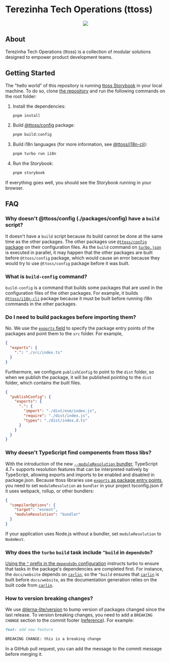 # Terezinha Tech Operations (ttoss)

<p align="center">
  <img src="https://cdn.triangulos.tech/assets/terezinha_500x500_da67d70b65.webp" />
  
</p>

## About

Terezinha Tech Operations (ttoss) is a collection of modular solutions designed to empower product development teams.

## Getting Started

The "hello world" of this repository is running [ttoss Storybook](https://storybook.ttoss.dev/) in your local machine. To do so, clone [the repository](https://github.com/ttoss/ttoss) and run the following commands on the root folder:

1. Install the dependencies:

   ```sh
   pnpm install
   ```

1. Build [@ttoss/config](https://ttoss.dev/docs/modules/packages/config/) package:

   ```sh
   pnpm build:config
   ```

1. Build i18n languages (for more information, see [@ttoss/i18n-cli](https://ttoss.dev/docs/modules/packages/i18n-cli/)):

   ```sh
   pnpm turbo run i18n
   ```

1. Run the Storybook:

   ```sh
   pnpm storybook
   ```

If everything goes well, you should see the Storybook running in your browser.

## FAQ

### Why doesn't @ttoss/config (./packages/config) have a `build` script?

It doesn't have a `build` script because its build cannot be done at the same time as the other packages. The other packages use [`@ttoss/config` package](https://ttoss.dev/docs/modules/packages/config/) on their configuration files. As the `build` command on [`turbo.json`](https://github.com/ttoss/ttoss/blob/main/turbo.json) is executed in parallel, it may happen that the other packages are built before `@ttoss/config` package, which would cause an error because they would try to use `@ttoss/config` package before it was built.

### What is `build-config` command?

`build-config` is a command that builds some packages that are used in the configuration files of the other packages. For example, it builds [`@ttoss/i18n-cli`](https://ttoss.dev/docs/modules/packages/i18n-cli/) package because it must be built before running i18n commands in the other packages.

### Do I need to build packages before importing them?

No. We use the [`exports` field](https://nodejs.org/api/packages.html#package-entry-points) to specify the package entry points of the packages and point them to the `src` folder. For example,

```json
{
  "exports": {
    ".": "./src/index.ts"
  }
}
```

Furthermore, we configure `publishConfig` to point to the `dist` folder, so when we publish the package, it will be published pointing to the `dist` folder, which contains the built files.

```json
{
  "publishConfig": {
    "exports": {
      ".": {
        "import": "./dist/esm/index.js",
        "require": "./dist/index.js",
        "types": "./dist/index.d.ts"
      }
    }
  }
}
```

### Why doesn't TypeScript find components from ttoss libs?

With the introduction of the new [`--moduleResolution` bundler](https://devblogs.microsoft.com/typescript/announcing-typescript-5-0-beta/#moduleresolution-bundler), TypeScript 4.7+ supports resolution features that can be interpreted natively by TypeScript, allowing exports and imports to be enabled and disabled in package.json. Because ttoss libraries use [`exports` as package entry points](https://nodejs.org/api/packages.html#package-entry-points), you need to set `moduleResolution` as `bundler` in your project tsconfig.json if it uses webpack, rollup, or other bundlers:

```json
{
  "compilerOptions": {
    "target": "esnext",
    "moduleResolution": "bundler"
  }
}
```

If your application uses Node.js without a bundler, set `moduleResolution` to `NodeNext`.

### Why does the `turbo` `build` task include `^build` in `dependsOn`?

[Using the `^` prefix in the `dependsOn` configuration](https://turbo.build/repo/docs/reference/configuration#dependson) instructs turbo to ensure that tasks in the package's dependencies are completed first. For instance, the `docs/website` depends on [`carlin`](https://ttoss.dev/docs/carlin/), so the `^build` ensures that [`carlin`](https://ttoss.dev/docs/carlin/) is built before `docs/website`, as the documentation generation relies on the built code from [`carlin`](https://ttoss.dev/docs/carlin/).

### How to version breaking changes?

We use [@lerna-lite/version](https://github.com/lerna-lite/lerna-lite/tree/main/packages/version#readme) to bump version of packages changed since the last release. To version breaking changes, you need to add a `BREAKING CHANGE` section to the commit footer ([reference](https://github.com/lerna/lerna/issues/2668#issuecomment-1467902595)). For example:

```markdown
feat: add new feature

BREAKING CHANGE: this is a breaking change
```

In a GitHub pull request, you can add the message to the commit message before merging it.
